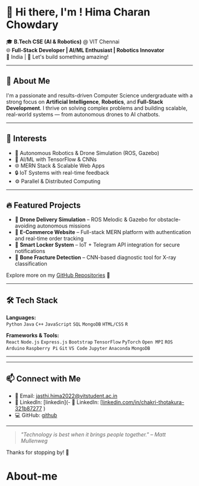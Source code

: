 # 👋 Hi there, I'm ! Hima Charan Chowdary

🎓 **B.Tech CSE (AI & Robotics)** @ VIT Chennai  
🌐 **Full-Stack Developer | AI/ML Enthusiast | Robotics Innovator**  
📍 India | 💬 Let's build something amazing!

---

## 🚀 About Me

I'm a passionate and results-driven Computer Science undergraduate with a strong focus on **Artificial Intelligence**, **Robotics**, and **Full-Stack Development**. I thrive on solving complex problems and building scalable, real-world systems — from autonomous drones to AI chatbots.

---

## 🧠 Interests

- 🤖 Autonomous Robotics & Drone Simulation (ROS, Gazebo)
- 🧠 AI/ML with TensorFlow & CNNs
- 🌐 MERN Stack & Scalable Web Apps
- 🔒 IoT Systems with real-time feedback
- ⚙️ Parallel & Distributed Computing

---

## 🔥 Featured Projects

- 🚁 **Drone Delivery Simulation** – ROS Melodic & Gazebo for obstacle-avoiding autonomous missions  
- 🛒 **E-Commerce Website** – Full-stack MERN platform with authentication and real-time order tracking  
- 🔐 **Smart Locker System** – IoT + Telegram API integration for secure notifications  
- 🦴 **Bone Fracture Detection** – CNN-based diagnostic tool for X-ray classification  

Explore more on my [GitHub Repositories](https://github.com/HimaCharanChowdary?tab=repositories) 🚀

---

## 🛠️ Tech Stack

**Languages:**  
`Python` `Java` `C++` `JavaScript` `SQL` `MongoDB` `HTML/CSS` `R`

**Frameworks & Tools:**  
`React` `Node.js` `Express.js` `Bootstrap` `TensorFlow` `PyTorch` `Open MPI` `ROS`  
`Arduino` `Raspberry Pi` `Git` `VS Code` `Jupyter` `Anaconda` `MongoDB`

---

---

## 📫 Connect with Me

- 📧 Email: [jasthi.hima2022@vitstudent.ac.in](mailto:jasthi.hima2022@vitstudent.ac.in)  
- 💼 LinkedIn: [linkedin](- 💼 LinkedIn: [[linkedin.com/in/chakri-thotakura-321b87277](https://www.linkedin.com/in/chakri-thotakura-321b87277](https://www.linkedin.com/in/hima-charan-chowdary-421696257/))  )  
- 💻 GitHub: [github](https://github.com/HimaCharanChowdary)

---

> _"Technology is best when it brings people together." – Matt Mullenweg_

Thanks for stopping by! 🌟
# About-me
